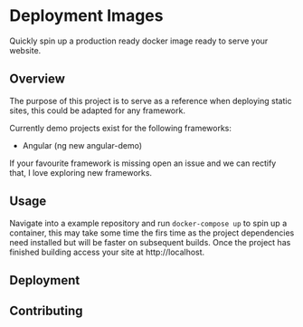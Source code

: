 # Deployment Images

Quickly spin up a production ready docker image ready to serve your website.

## Overview

The purpose of this project is to serve as a reference when deploying static sites, this could be adapted for any framework.

Currently demo projects exist for the following frameworks:

- Angular (ng new angular-demo)

If your favourite framework is missing open an issue and we can rectify that, I love exploring new frameworks.

## Usage

Navigate into a example repository and run ```docker-compose up``` to spin up a container, this may take some time the firs time as the project dependencies need installed but will be faster on subsequent builds. Once the project has finished building access your site at http://localhost.

## Deployment

## Contributing
